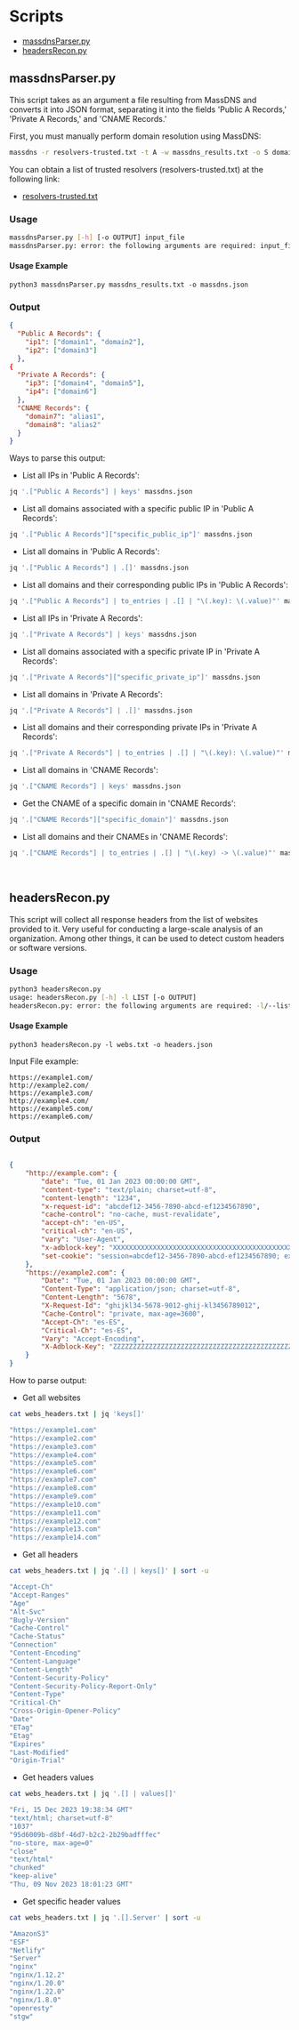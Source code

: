 # Scripts

- [massdnsParser.py](#massdnsparserpy)
- [headersRecon.py](#headersreconpy)

## massdnsParser.py

This script takes as an argument a file resulting from MassDNS and converts it into JSON format, separating it into the fields 'Public A Records,' 'Private A Records,' and 'CNAME Records.'

First, you must manually perform domain resolution using MassDNS:
```sh
massdns -r resolvers-trusted.txt -t A -w massdns_results.txt -o S domains.txt
```
You can obtain a list of trusted resolvers (resolvers-trusted.txt) at the following link:
- [resolvers-trusted.txt](https://raw.githubusercontent.com/trickest/resolvers/main/resolvers-trusted.txt)

### Usage

```sh
massdnsParser.py [-h] [-o OUTPUT] input_file
massdnsParser.py: error: the following arguments are required: input_file
```

#### Usage Example

```
python3 massdnsParser.py massdns_results.txt -o massdns.json
```

### Output

```json
{
  "Public A Records": {
    "ip1": ["domain1", "domain2"],
    "ip2": ["domain3"]
  },
{
  "Private A Records": {
    "ip3": ["domain4", "domain5"],
    "ip4": ["domain6"]
  },
  "CNAME Records": {
    "domain7": "alias1",
    "domain8": "alias2"
  }
}

```
Ways to parse this output:
- List all IPs in 'Public A Records':
```sh
jq '.["Public A Records"] | keys' massdns.json
```
- List all domains associated with a specific public IP in 'Public A Records':
```sh
jq '.["Public A Records"]["specific_public_ip"]' massdns.json
```
- List all domains in 'Public A Records':
```sh
jq '.["Public A Records"] | .[]' massdns.json
```
- List all domains and their corresponding public IPs in 'Public A Records':
```sh
jq '.["Public A Records"] | to_entries | .[] | "\(.key): \(.value)"' massdns.json
```
- List all IPs in 'Private A Records':
```sh
jq '.["Private A Records"] | keys' massdns.json
```
- List all domains associated with a specific private IP in 'Private A Records':
```sh
jq '.["Private A Records"]["specific_private_ip"]' massdns.json
```
- List all domains in 'Private A Records':
```sh
jq '.["Private A Records"] | .[]' massdns.json
```
- List all domains and their corresponding private IPs in 'Private A Records':
```sh
jq '.["Private A Records"] | to_entries | .[] | "\(.key): \(.value)"' massdns.json
```
- List all domains in 'CNAME Records':
```sh
jq '.["CNAME Records"] | keys' massdns.json
```
- Get the CNAME of a specific domain in 'CNAME Records':
```sh
jq '.["CNAME Records"]["specific_domain"]' massdns.json
```
- List all domains and their CNAMEs in 'CNAME Records':
```sh
jq '.["CNAME Records"] | to_entries | .[] | "\(.key) -> \(.value)"' massdns.json
```

<br/>

## headersRecon.py

This script will collect all response headers from the list of websites provided to it. Very useful for conducting a large-scale analysis of an organization. Among other things, it can be used to detect custom headers or software versions.

### Usage
```sh
python3 headersRecon.py
usage: headersRecon.py [-h] -l LIST [-o OUTPUT]
headersRecon.py: error: the following arguments are required: -l/--list

```
#### Usage Example

```
python3 headersRecon.py -l webs.txt -o headers.json
```

Input File example:
```text
https://example1.com/
http://example2.com/
https://example3.com/
http://example4.com/
https://example5.com/
https://example6.com/
```

### Output
```json

{
    "http://example.com": {
        "date": "Tue, 01 Jan 2023 00:00:00 GMT",
        "content-type": "text/plain; charset=utf-8",
        "content-length": "1234",
        "x-request-id": "abcdef12-3456-7890-abcd-ef1234567890",
        "cache-control": "no-cache, must-revalidate",
        "accept-ch": "en-US",
        "critical-ch": "en-US",
        "vary": "User-Agent",
        "x-adblock-key": "XXXXXXXXXXXXXXXXXXXXXXXXXXXXXXXXXXXXXXXXXXXXXXXXXXXXXXXXXXXXXXX",
        "set-cookie": "session=abcdef12-3456-7890-abcd-ef1234567890; expires=Tue, 01 Jan 2023 00:00:00 GMT; path=/"
    },
    "https://example2.com": {
        "Date": "Tue, 01 Jan 2023 00:00:00 GMT",
        "Content-Type": "application/json; charset=utf-8",
        "Content-Length": "5678",
        "X-Request-Id": "ghijkl34-5678-9012-ghij-kl3456789012",
        "Cache-Control": "private, max-age=3600",
        "Accept-Ch": "es-ES",
        "Critical-Ch": "es-ES",
        "Vary": "Accept-Encoding",
        "X-Adblock-Key": "ZZZZZZZZZZZZZZZZZZZZZZZZZZZZZZZZZZZZZZZZZZZZZZZZZZZZZZZZZZZZZZ"
    }
}
```
How to parse output:
- Get all websites
```sh
cat webs_headers.txt | jq 'keys[]'

"https://example1.com"
"https://example2.com"
"https://example3.com"
"https://example4.com"
"https://example5.com"
"https://example6.com"
"https://example7.com"
"https://example8.com"
"https://example9.com"
"https://example10.com"
"https://example11.com"
"https://example12.com"
"https://example13.com"
"https://example14.com"
```

- Get all headers
```sh
cat webs_headers.txt | jq '.[] | keys[]' | sort -u

"Accept-Ch"
"Accept-Ranges"
"Age"
"Alt-Svc"
"Bugly-Version"
"Cache-Control"
"Cache-Status"
"Connection"
"Content-Encoding"
"Content-Language"
"Content-Length"
"Content-Security-Policy"
"Content-Security-Policy-Report-Only"
"Content-Type"
"Critical-Ch"
"Cross-Origin-Opener-Policy"
"Date"
"ETag"
"Etag"
"Expires"
"Last-Modified"
"Origin-Trial"
```
- Get headers values
```sh
cat webs_headers.txt | jq '.[] | values[]'

"Fri, 15 Dec 2023 19:38:34 GMT"
"text/html; charset=utf-8"
"1037"
"95d6009b-d8bf-46d7-b2c2-2b29badfffec"
"no-store, max-age=0"
"close"
"text/html"
"chunked"
"keep-alive"
"Thu, 09 Nov 2023 18:01:23 GMT"
```

- Get specific header values
```sh
cat webs_headers.txt | jq '.[].Server' | sort -u

"AmazonS3"
"ESF"
"Netlify"
"Server"
"nginx"
"nginx/1.12.2"
"nginx/1.20.0"
"nginx/1.22.0"
"nginx/1.8.0"
"openresty"
"stgw"
```

